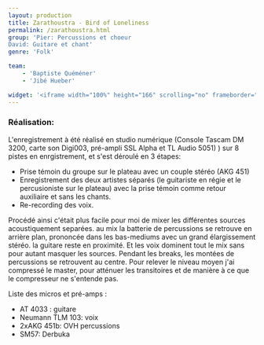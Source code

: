 ```yaml
---
layout: production
title: Zarathoustra - Bird of Loneliness
permalink: /zarathoustra.html
group: 'Pier: Percussions et choeur
David: Guitare et chant'
genre: 'Folk'

team:
    - 'Baptiste Quéméner'
    - 'Jibé Hueber'

widget: '<iframe width="100%" height="166" scrolling="no" frameborder="no" src="https://w.soundcloud.com/player/?url=http%3A%2F%2Fapi.soundcloud.com%2Ftracks%2F80364925&amp;color=ff6600&amp;auto_play=false&amp;show_artwork=false"></iframe>'
---
```


### Réalisation:

L'enregistrement à été réalisé en studio numérique (Console Tascam DM 3200, carte son Digi003, pré-ampli SSL Alpha et TL Audio 5051) ) sur 8 pistes en enrgistrement, et s'est déroulé en 3 étapes:

- Prise témoin du groupe sur le plateau avec un couple stéréo (AKG 451)
- Enregistrement des deux artistes séparés (le guitariste en régie et le percusioniste sur le plateau) avec la prise témoin comme retour auxiliaire
  et sans les chants.
- Re-recording des voix.

Procédé ainsi c'était plus facile pour moi de mixer les différentes sources acoustiquement separées. au mix la batterie de percussions se retrouve en arrière plan, prononcée dans les bas-mediums avec un grand élargissement stéréo. la guitare reste en proximité. Et les voix dominent tout le mix sans pour autant masquer les sources. Pendant les breaks, les montées de percussions se retrouvent au centre. Pour relever le niveau moyen j'ai compressé le master, pour atténuer les transitoires et de manière à ce que le compresseur ne s'entende pas.

Liste des micros et pré-amps :

- AT 4033 : guitare
- Neumann TLM 103: voix
- 2xAKG 451b: OVH percussions
- SM57: Derbuka




